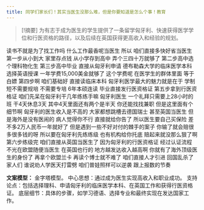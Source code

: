 ```yaml
---
title: 同学们家长们！其实当医生没那么难，但是你要知道是怎么个事！教育 
---
```

 > [!摘要]
为有志于成为医生的学生提供了一条留学匈牙利、快速获得医学学位和行医资格的路径，以及后续在英国获得更高收入和经验的规划。

读书不就是为了找工作吗
什么工作最香呢当医生
所以
咱们直接多快好省当医生
第一步从小到大
家里存点钱
从小学存到高中
弄个三四十万就够了
第二步高中选个理科物化生
第三步高中毕业
直接从匈牙利申请
德布勒森大学的临床医学本科
选择英语授课
一年学费15,000美金就够了
这个学费呢
在医学生的群体里面
等于白嫖
第四步啊
咱们基础好
直接读临床本科
匈牙利医学最大的魅力就是在于
学制短不需要规培
不需要专培
6年本硕连读
毕业直接发行医资格证
第五步拿到行医资格证
咱们先呆在匈牙利干几年练练手嘛
匈牙利医生
一个礼拜只需要上28小时的班
干4天休息3天
其中4天里面还有两个是半天
你还能找找兼职
但是这里面有个细节啊
匈牙利的医生收入是不高的
大家都想跳槽去德国瑞士
甚至英国当医生
但是海外是没有医闹的
病人觉得你不行
直接就给你告了
所以医生要自己买保险
差不多2万人民币一年就好了
但是遇到一些不好对付的棘手的案子
你输了就会赔很多很多钱的呀
所以要在匈牙利先练练级
也有机构给你托底
赔起来就没那么狠了啊
第六步练级完
咱们直接从英国当医生了
因为匈牙利的行医资格证
经过认证流程
不光在欧盟随便当医生
在英国也行的
地方越发达收入越高啊
你就有了海外顶级医生的身份了
再拿个欧盟兰卡
再读个博士就不难了
咱们直接人才引进
回国乱杀了家人们
谁说劝人学医天打雷劈
咱们普娃照样可以逆袭
跟上报数的节奏

**文案模型：**
金字塔模型。
中心思想：通过成为医生实现高收入和职业成功。
支持论点：包括选择理科、申请匈牙利的临床医学本科、在英国工作和获得行医资格证。
底层细节：具体的步骤，如学习德语、选择专业和最终实现在发达国家工作。
